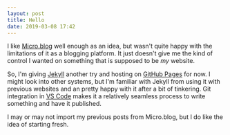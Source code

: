 ```yaml
---
layout: post
title: Hello
date: 2019-03-08 17:42
---
```


I like [Micro.blog](https://micro.blog/) well enough as an idea, but wasn't quite happy with the limitations of it as a blogging platform. It just doesn't give me the kind of control I wanted on something that is supposed to be *my* website.

So, I'm giving [Jekyll](https://jekyllrb.com/) another try and hosting on [GitHub Pages](https://pages.github.com/) for now. I might look into other systems, but I'm familiar with Jekyll from using it with previous websites and an pretty happy with it after a bit of tinkering. Git integration in [VS Code](https://code.visualstudio.com/) makes it a relatively seamless process to write something and have it published.

I may or may not import my previous posts from Micro.blog, but I do like the idea of starting fresh.
